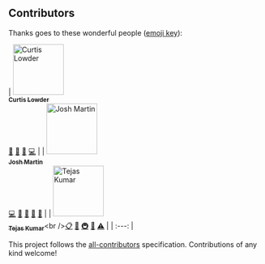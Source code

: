 ## Contributors

Thanks goes to these wonderful people ([emoji key](https://github.com/all-contributors/all-contributors#emoji-key)):

<!-- ALL-CONTRIBUTORS-LIST:START - Do not remove or modify this section -->
<!-- prettier-ignore -->
| [<img src="https://avatars2.githubusercontent.com/u/17357997?v=4" width="100px;" alt="Curtis Lowder"/><br /><sub><b>Curtis Lowder</b></sub>](https://github.com/cwlowder)<br />[📖](https://github.com/cwlowder/hyper-orama/commits?author=cwlowder "Documentation") [🤔](#ideas-cwlowder "Ideas, Planning, & Feedback") [🐛](https://github.com/cwlowder/hyper-orama/issues?q=author%3Acwlowder "Bug reports") [💻](https://github.com/cwlowder/hyper-orama/commits?author=cwlowder "Code") |
| [<img src="https://avatars0.githubusercontent.com/u/8135112?v=4" width="100px;" alt="Josh Martin"/><br /><sub><b>Josh Martin</b></sub>](https://cjoshmartin.com)<br />[💻](https://github.com/cwlowder/hyper-orama/commits?author=cjoshmartin "Code") [💬](#question-cjoshmartin "Answering Questions") [🐛](https://github.com/cwlowder/hyper-orama/issues?q=author%3Acjoshmartin "Bug reports") [📖](https://github.com/cwlowder/hyper-orama/commits?author=cjoshmartin "Documentation") [🚧](#maintenance-cjoshmartin "Maintenance") |
| [<img src="https://avatars1.githubusercontent.com/u/9947422?v=4" width="100px;" alt="Tejas Kumar"/><br /><sub><b>Tejas Kumar</b></sub>](https://twitter.com/tejaskumar_)<br />[📋](#eventOrganizing-TejasQ "Event Organizing") [🤔](#ideas-TejasQ "Ideas, Planning, & Feedback") [🚇](#infra-TejasQ "Infrastructure (Hosting, Build-Tools, etc)") [👀](#review-TejasQ "Reviewed Pull Requests") [⚠️](https://github.com/cwlowder/hyper-orama/commits?author=TejasQ "Tests") |
| :---: |
<!-- ALL-CONTRIBUTORS-LIST:END -->

This project follows the [all-contributors](https://github.com/all-contributors/all-contributors) specification. Contributions of any kind welcome!
